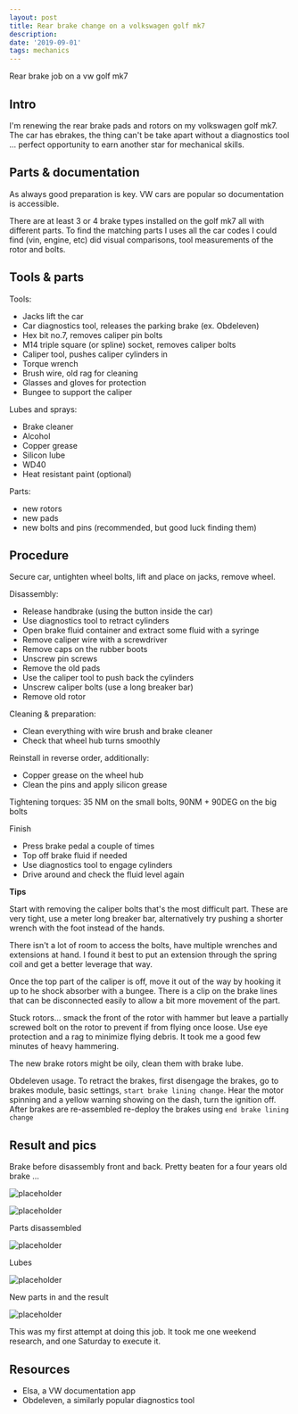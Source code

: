 ```yaml
---
layout: post
title: Rear brake change on a volkswagen golf mk7
description: 
date: '2019-09-01'
tags: mechanics
---
```


Rear brake job on a vw golf mk7

## Intro

I'm renewing the rear brake pads and rotors on my volkswagen golf mk7. The car has ebrakes, the thing can't be take apart without a diagnostics tool ... perfect opportunity to earn another star for mechanical skills.

## Parts & documentation

As always good preparation is key. VW cars are popular so documentation is accessible.

There are at least 3 or 4 brake types installed on the golf mk7 all with different parts. To find the matching parts I uses all the car codes I could find (vin, engine, etc) did visual comparisons, tool measurements of the rotor and bolts.


## Tools & parts

Tools:
- Jacks lift the car
- Car diagnostics tool, releases the parking brake (ex. Obdeleven)
- Hex bit no.7, removes caliper pin bolts 
- M14 triple square (or spline) socket, removes caliper bolts
- Caliper tool, pushes caliper cylinders in
- Torque wrench 
- Brush wire, old rag for cleaning
- Glasses and gloves for protection
- Bungee to support the caliper

Lubes and sprays:
- Brake cleaner
- Alcohol
- Copper grease 
- Silicon lube
- WD40
- Heat resistant paint (optional)

Parts: 
 - new rotors 
 - new pads
 - new bolts and pins (recommended, but good luck finding them)


## Procedure

Secure car, untighten wheel bolts, lift and place on jacks, remove wheel.

Disassembly:
- Release handbrake (using the button inside the car) 
- Use diagnostics tool to retract cylinders
- Open brake fluid container and extract some fluid with a syringe
- Remove caliper wire with a screwdriver
- Remove caps on the rubber boots
- Unscrew pin screws
- Remove the old pads
- Use the caliper tool to push back the cylinders
- Unscrew caliper bolts (use a long breaker bar)
- Remove old rotor

Cleaning & preparation:
- Clean everything with wire brush and brake cleaner 
- Check that wheel hub turns smoothly 

Reinstall in reverse order, additionally:
- Copper grease on the wheel hub 
- Clean the pins and apply silicon grease

Tightening torques: 35 NM on the small bolts, 90NM + 90DEG on the big bolts 

Finish 
- Press brake pedal a couple of times 
- Top off brake fluid if needed 
- Use diagnostics tool to engage cylinders
- Drive around and check the fluid level again

**Tips**

Start with removing the caliper bolts that's the most difficult part. These are very tight, use a meter long breaker bar, alternatively try pushing a shorter wrench with the foot instead of the hands.


There isn't a lot of room to access the bolts, have multiple wrenches and extensions at hand. I found it best to put an extension through the spring coil and get a better leverage that way.


Once the top part of the caliper is off, move it out of the way by hooking it up to he shock absorber with a bungee. There is a clip on the brake lines that can be disconnected easily to allow a bit more movement of the part.


Stuck rotors... smack the front of the rotor with hammer but leave a partially screwed bolt on the rotor to prevent if from flying once loose. Use eye protection and a rag to minimize flying debris. It took me a good few minutes of heavy hammering.


The new brake rotors might be oily, clean them with brake lube.


Obdeleven usage. To retract the brakes, first disengage the brakes, go to brakes module, basic settings, `start brake lining change`. Hear the motor spinning and a yellow warning showing on the dash, turn the ignition off. After brakes are re-assembled re-deploy the brakes using `end brake lining change`


## Result and pics

Brake before disassembly front and back. Pretty beaten for a four years old brake ...

![placeholder](/public/golf_rear_brakes/front.jpg "brakes front")

![placeholder](/public/golf_rear_brakes/back.jpg "brakes back")

Parts disassembled

![placeholder](/public/golf_rear_brakes/parts.jpg "parts")

Lubes

![placeholder](/public/golf_rear_brakes/tubes.jpg "lubes")

New parts in and the result 

![placeholder](/public/golf_rear_brakes/final.jpg "brakes back")


This was my first attempt at doing this job. It took me one weekend research, and one Saturday to execute it. 

## Resources

- Elsa, a VW documentation app 
- Obdeleven, a similarly popular diagnostics tool